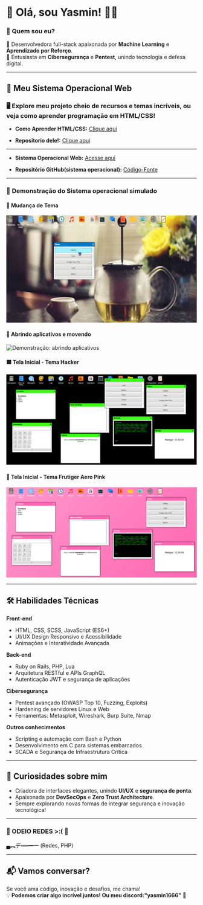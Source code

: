 # 👋 Olá, sou Yasmin! 👩‍💻

### 🔹 **Quem sou eu?**  
🎨 Desenvolvedora full-stack apaixonada por **Machine Learning** e **Aprendizado por Reforço**.  
🔐 Entusiasta em **Cibersegurança** e **Pentest**, unindo tecnologia e defesa digital.

---

## 🚀 **Meu Sistema Operacional Web**  
### 🖥️ Explore meu projeto cheio de recursos e temas incríveis, ou veja como aprender programação em HTML/CSS!  

- **Como Aprender HTML/CSS:**
  [Clique aqui](https://yasminhtml1.github.io/Como-aprender-html-/)
  
- **Repositorio dele!:**
  [Clique aqui](https://github.com/YasminHtml1/Como-aprender-html-)

---

- **Sistema Operacional Web:**
  [Acesse aqui](https://yasminhtml1.github.io/meu-sistema-operacional/)

- **Repositório GitHub(sistema operacional):**
  [Código-Fonte](https://github.com/YasminHtml1/meu-sistema-operacional)

---

### 📌 **Demonstração do Sistema operacional simulado**
#### 🎨 **Mudança de Tema**  
![Demonstração: alterando o tema](demonstração1.gif)

#### 📂 **Abrindo aplicativos e movendo**  
![Demonstração: abrindo aplicativos](demonstração2.gif)

#### 🟩 **Tela Inicial - Tema Hacker**  
![Tela Inicial - Tema Hacker](Site2.png)

#### 💖 **Tela Inicial - Tema Frutiger Aero Pink**  
![Tela Inicial - Tema Frutiger Aero Pink](Site.png)

---

## 🛠️ **Habilidades Técnicas**

**Front-end**  
- HTML, CSS, SCSS, JavaScript (ES6+)  
- UI/UX Design Responsivo e Acessibilidade  
- Animações e Interatividade Avançada  

**Back-end**  
- Ruby on Rails, PHP, Lua  
- Arquitetura RESTful e APIs GraphQL  
- Autenticação JWT e segurança de aplicações  

**Cibersegurança**  
- Pentest avançado (OWASP Top 10, Fuzzing, Exploits)  
- Hardening de servidores Linux e Web  
- Ferramentas: Metasploit, Wireshark, Burp Suite, Nmap  

**Outros conhecimentos**  
- Scripting e automação com Bash e Python  
- Desenvolvimento em C para sistemas embarcados  
- SCADA e Segurança de Infraestrutura Crítica  

---

## 🌟 **Curiosidades sobre mim**  
- Criadora de interfaces elegantes, unindo **UI/UX** e **segurança de ponta**.  
- Apaixonada por **DevSecOps** e **Zero Trust Architecture**.  
- Sempre explorando novas formas de integrar segurança e inovação tecnológica!  

---

### 🔐 ODEIO REDES >:( 🔐  
▄︻デ══━一 (Redes, PHP)  

---

## 📬 **Vamos conversar?**  
Se você ama código, inovação e desafios, me chama!  
💡 **Podemos criar algo incrível juntos! Ou meu discord:"yasmin1666"** 🚀
